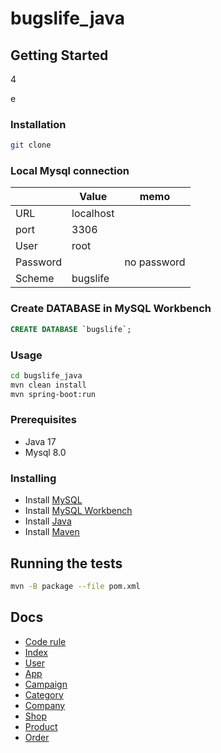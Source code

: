 # bugslife_java

## Getting Started

4

e

### Installation

```bash
git clone
```

### Local Mysql connection

|          | Value     | memo        |
| -------- | --------- | ----------- |
| URL      | localhost |             |
| port     | 3306      |             |
| User     | root      |             |
| Password |           | no password |
| Scheme   | bugslife  |             |

### Create DATABASE in MySQL Workbench

```sql
CREATE DATABASE `bugslife`;
```

### Usage

```bash
cd bugslife_java
mvn clean install
mvn spring-boot:run
```

### Prerequisites

- Java 17
- Mysql 8.0

### Installing

- Install [MySQL](https://dev.mysql.com/downloads/mysql/)
- Install [MySQL Workbench](https://dev.mysql.com/downloads/workbench/)
- Install [Java](https://www.oracle.com/java/technologies/javase-downloads.html)
- Install [Maven](https://maven.apache.org/download.cgi)

## Running the tests

```bash
mvn -B package --file pom.xml
```

## Docs

- [Code rule](./docs/code_rule.md)
- [Index](./docs/index.md)
- [User](./docs/users.md)
- [App](./docs/apps.md)
- [Campaign](./docs/campaigns.md)
- [Category](./docs/categories.md)
- [Company](./docs/companies.md)
- [Shop](./docs/shops.md)
- [Product](./docs/products.md)
- [Order](./docs/orders.md)
